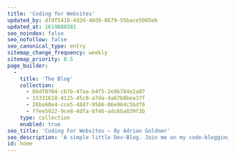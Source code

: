 ```yaml
---
title: 'Coding for Websites'
updated_by: d7df5418-4d2d-48d9-8679-55bace5005eb
updated_at: 1619880381
seo_noindex: false
seo_nofollow: false
seo_canonical_type: entry
sitemap_change_frequency: weekly
sitemap_priority: 0.5
page_builder:
  -
    title: 'The Blog'
    collection:
      - 6bdf0704-cb7b-47aa-b4f5-2e9b784e2a07
      - 15331618-4125-45c0-a7da-4a67b8bea37f
      - 26be60e4-cce5-4847-9506-06e964c5bdf6
      - ffee5922-9ce8-4dfa-8f46-adc6ba839f3b
    type: collection
    enabled: true
seo_title: 'Coding For Websites – By Adrian Goldner'
seo_description: 'A simple little Dev-Blog. Join me on my code-blogging journey.'
id: home
---
```

